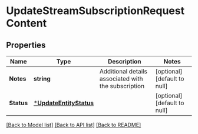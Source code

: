 # UpdateStreamSubscriptionRequestContent

## Properties
Name | Type | Description | Notes
------------ | ------------- | ------------- | -------------
**Notes** | **string** | Additional details associated with the subscription | [optional] [default to null]
**Status** | [***UpdateEntityStatus**](UpdateEntityStatus.md) |  | [optional] [default to null]

[[Back to Model list]](../README.md#documentation-for-models) [[Back to API list]](../README.md#documentation-for-api-endpoints) [[Back to README]](../README.md)

